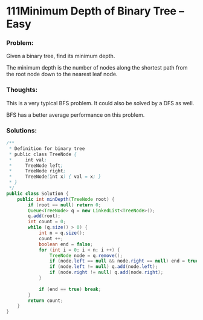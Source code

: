 # 111Minimum Depth of Binary Tree – Easy

### Problem:

Given a binary tree, find its minimum depth.

The minimum depth is the number of nodes along the shortest path from the root node down to the nearest leaf node.

### Thoughts:

This is a very typical BFS problem. It could also be solved by a DFS as well.

BFS has a better average performance on this problem.

### Solutions:

```java
/**
 * Definition for binary tree
 * public class TreeNode {
 *     int val;
 *     TreeNode left;
 *     TreeNode right;
 *     TreeNode(int x) { val = x; }
 * }
 */
public class Solution {
    public int minDepth(TreeNode root) {
        if (root == null) return 0;
        Queue<TreeNode> q = new LinkedList<TreeNode>();
        q.add(root);
        int count = 0;
        while (q.size() > 0) {
            int n = q.size();
            count ++;
            boolean end = false;
            for (int i = 0; i < n; i ++) {
                TreeNode node = q.remove();
                if (node.left == null && node.right == null) end = true;
                if (node.left != null) q.add(node.left);
                if (node.right != null) q.add(node.right);                
            }
            
            if (end == true) break;            
        }
        return count;
    }
}
```



